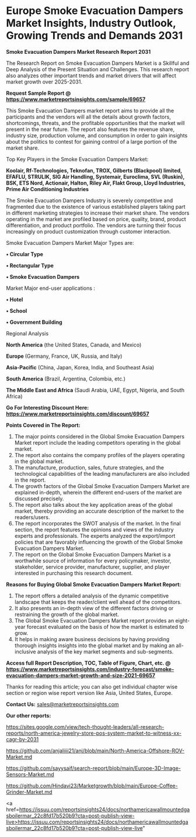 # Europe Smoke Evacuation Dampers Market Insights, Industry Outlook, Growing Trends and Demands 2031

<strong>Smoke Evacuation Dampers Market Research Report 2031</strong>

The Research Report on Smoke Evacuation Dampers Market is a Skillful and Deep Analysis of the Present Situation and Challenges. This research report also analyzes other important trends and market drivers that will affect market growth over 2025-2031.

<strong>Request Sample Report @ <a href=https://www.marketreportsinsights.com/sample/69657>https://www.marketreportsinsights.com/sample/69657</a></strong>

This Smoke Evacuation Dampers market report aims to provide all the participants and the vendors will all the details about growth factors, shortcomings, threats, and the profitable opportunities that the market will present in the near future. The report also features the revenue share, industry size, production volume, and consumption in order to gain insights about the politics to contest for gaining control of a large portion of the market share.

Top Key Players in the Smoke Evacuation Dampers Market:

<strong>Koolair, Rf-Technologies, Teknofan, TROX, Gilberts (Blackpool) limited, EFAFLU, STRULIK, SIG Air Handling, Systemair, Euroclima, SVL (Ruskin), BSK, ETS Nord, Actionair, Halton, Riley Air, Flakt Group, Lloyd Industries, Prime Air Conditioning Industries</strong>

The Smoke Evacuation Dampers Industry is severely competitive and fragmented due to the existence of various established players taking part in different marketing strategies to increase their market share. The vendors operating in the market are profiled based on price, quality, brand, product differentiation, and product portfolio. The vendors are turning their focus increasingly on product customization through customer interaction.

Smoke Evacuation Dampers Market Major Types are:

<strong>• Circular Type

• Rectangular Type

• Smoke Evacuation Dampers</strong>

Market Major end-user applications :

<strong>• Hotel

• School

• Government Building</strong>

Regional Analysis

</u><strong><b>North America</b></strong> (the United States, Canada, and Mexico)

<strong><b>Europe </b></strong>(Germany, France, UK, Russia, and Italy)

<strong><b>Asia-Pacific</b></strong> (China, Japan, Korea, India, and Southeast Asia)

<strong><b>South America</b></strong> (Brazil, Argentina, Colombia, etc.)

<strong><b>The Middle East and Africa</b></strong> (Saudi Arabia, UAE, Egypt, Nigeria, and South Africa)

<strong>Go For Interesting Discount Here: <a href=https://www.marketreportsinsights.com/discount/69657>https://www.marketreportsinsights.com/discount/69657</a></strong>

<strong>Points Covered in The Report:</strong>
<ol>
  <li>The major points considered in the Global Smoke Evacuation Dampers Market report include the leading competitors operating in the global market.</li>
  <li>The report also contains the company profiles of the players operating in the global market.</li>
  <li>The manufacture, production, sales, future strategies, and the technological capabilities of the leading manufacturers are also included in the report.</li>
  <li>The growth factors of the Global Smoke Evacuation Dampers Market are explained in-depth, wherein the different end-users of the market are discussed precisely.</li>
  <li>The report also talks about the key application areas of the global market, thereby providing an accurate description of the market to the readers/users.</li>
  <li>The report incorporates the SWOT analysis of the market. In the final section, the report features the opinions and views of the industry experts and professionals. The experts analyzed the export/import policies that are favorably influencing the growth of the Global Smoke Evacuation Dampers Market.</li>
  <li>The report on the Global Smoke Evacuation Dampers Market is a worthwhile source of information for every policymaker, investor, stakeholder, service provider, manufacturer, supplier, and player interested in purchasing this research document.</li>
</ol>
<strong>Reasons for Buying Global Smoke Evacuation Dampers Market Report:</strong>

<ol>
  <li>The report offers a detailed analysis of the dynamic competitive landscape that keeps the reader/client well ahead of the competitors.</li>
  <li>It also presents an in-depth view of the different factors driving or restraining the growth of the global market.</li>
  <li>The Global Smoke Evacuation Dampers Market report provides an eight-year forecast evaluated on the basis of how the market is estimated to grow.</li>
  <li>It helps in making aware business decisions by having providing thorough insights insights into the global market and by making an all-inclusive analysis of the key market segments and sub-segments.</li>
</ol>
<strong>Access full Report Description, TOC, Table of Figure, Chart, etc. @ <a href=https://www.marketreportsinsights.com/industry-forecast/smoke-evacuation-dampers-market-growth-and-size-2021-69657>https://www.marketreportsinsights.com/industry-forecast/smoke-evacuation-dampers-market-growth-and-size-2021-69657</a></strong>


Thanks for reading this article; you can also get individual chapter wise section or region wise report version like Asia, United States, Europe.

<strong>Contact Us:</strong>
sales@marketreportsinsights.com

<strong>Our other reports:</strong>

<a href=https://sites.google.com/view/tech-thought-leaders/all-research-reports/north-america-jewelry-store-pos-system-market-to-witness-xx-cagr-by-2031>https://sites.google.com/view/tech-thought-leaders/all-research-reports/north-america-jewelry-store-pos-system-market-to-witness-xx-cagr-by-2031</a>

<a href=https://github.com/anjaliiii21/anj/blob/main/North-America-Offshore-ROV-Market.md>https://github.com/anjaliiii21/anj/blob/main/North-America-Offshore-ROV-Market.md</a>

<a href=https://github.com/sayysaif/search-report/blob/main/Europe-3D-Image-Sensors-Market.md>https://github.com/sayysaif/search-report/blob/main/Europe-3D-Image-Sensors-Market.md</a>

<a href=https://github.com/Hindavi23/Marketgrowth/blob/main/Europe-Coffee-Grinder-Market.md>https://github.com/Hindavi23/Marketgrowth/blob/main/Europe-Coffee-Grinder-Market.md</a>

<a href=https://issuu.com/reportsinsights24/docs/northamericawallmountedgasboilermar_22c8fd17b520b9?cta=post-publish-view-live>https://issuu.com/reportsinsights24/docs/northamericawallmountedgasboilermar_22c8fd17b520b9?cta=post-publish-view-live</a>"
